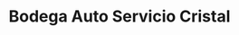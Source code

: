 ---
title: "Bodega Auto Servicio Cristal"
url: /santo-domingo/bodega-auto-servicio-cristal/
shop: Wasser
---